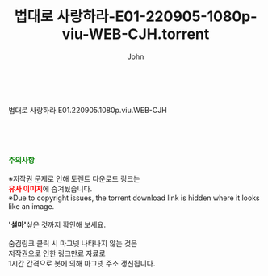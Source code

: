 ﻿---
layout: post
title:  "법대로 사랑하라-E01-220905-1080p-viu-WEB-CJH.torrent"
author: John
categories: [ 드라마 ]
tags: [  ]
image:  
description: "법대로 사랑하라-E01-220905-1080p-viu-WEB-CJH torrent 정보 공유"
toc: true
toc_sticky: true
---

<br>

법대로 사랑하라.E01.220905.1080p.viu.WEB-CJH  
    
<br><br><br>
<p data-ke-size="size16"><b><span style="color: green;">주의사항</span></b><br /><br />※저작권 문제로 인해 토렌트 다운로드 링크는<br /><b><span style="color: red;">유사 이미지</span></b>에 숨겨뒀습니다.<br />※Due to copyright issues, the torrent download link is hidden where it looks like an image.<br /><br /><b>'설마'</b>싶은 것까지 확인해 보세요.<br /><br />숨김링크 클릭 시 마그넷 나타나지 않는 것은<br />저작권으로 인한 링크만료 자료로<br />1시간 간격으로 봇에 의해 마그넷 주소 갱신됩니다.</p>

